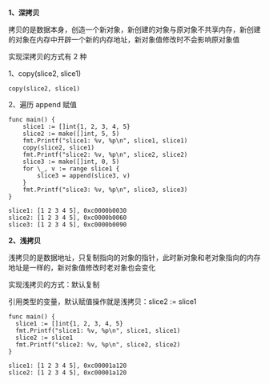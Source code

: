 **1、深拷贝**

拷贝的是数据本身，创造一个新对象，新创建的对象与原对象不共享内存，新创建的对象在内存中开辟一个新的内存地址，新对象值修改时不会影响原对象值

实现深拷贝的方式有 2 种

1、copy(slice2, slice1)

```
copy(slice2, slice1)
```

2、遍历 append 赋值

```
func main() {
    slice1 := []int{1, 2, 3, 4, 5}
    slice2 := make([]int, 5, 5)
    fmt.Printf("slice1: %v, %p\n", slice1, slice1)
    copy(slice2, slice1)
    fmt.Printf("slice2: %v, %p\n", slice2, slice2)
    slice3 := make([]int, 0, 5)
    for \_, v := range slice1 {
        slice3 = append(slice3, v)
    }
    fmt.Printf("slice3: %v, %p\n", slice3, slice3)
}
​
slice1: [1 2 3 4 5], 0xc0000b0030
slice2: [1 2 3 4 5], 0xc0000b0060
slice3: [1 2 3 4 5], 0xc0000b0090
```

**2、浅拷贝**

浅拷贝的是数据地址，只复制指向的对象的指针，此时新对象和老对象指向的内存地址是一样的，新对象值修改时老对象也会变化

实现浅拷贝的方式：默认复制

引用类型的变量，默认赋值操作就是浅拷贝：slice2 := slice1

```
func main() {
  slice1 := []int{1, 2, 3, 4, 5}
  fmt.Printf("slice1: %v, %p\n", slice1, slice1)
  slice2 := slice1
  fmt.Printf("slice2: %v, %p\n", slice2, slice2)
}
​
slice1: [1 2 3 4 5], 0xc00001a120
slice2: [1 2 3 4 5], 0xc00001a120
```
